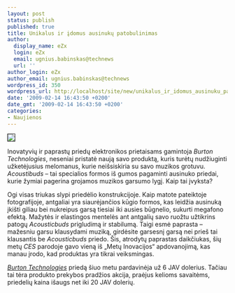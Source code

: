 ```yaml
---
layout: post
status: publish
published: true
title: Unikalus ir įdomus ausinukų patobulinimas
author:
  display_name: eZx
  login: eZx
  email: ugnius.babinskas@technews
  url: ''
author_login: eZx
author_email: ugnius.babinskas@technews
wordpress_id: 350
wordpress_url: http://localhost/site/new/unikalus_ir_idomus_ausinuku_patobulinimas_/
date: '2009-02-14 16:43:50 +0200'
date_gmt: '2009-02-14 16:43:50 +0200'
categories:
- Naujienos
---
```

<div class="imgright"><img src="http://ezx.technews.lt/images/Products/Acousticbuds.jpg" border="1" /></div>
<p>Inovatyvių ir paprastų priedų elektronikos prietaisams gamintoja <i>Burton Technologies</i>, neseniai pristatė naują savo produktą, kuris turėtų nudžiuginti užketėjusius melomanus, kurie neišsiskiria su savo muzikos grotuvu. <i>Acoustibuds</i> – tai specialios formos iš gumos pagaminti ausinuko priedai, kurie žymiai pagerina grojamos muzikos garsumo lygį. Kaip tai įvyksta?</p>
<p>Ogi visas triukas slypi priedėlio konstrukcijoje. Kaip matote pateiktoje fotografijoje, antgaliai yra siaurėjančios kūgio formos, kas leidžia ausinuką įkišti giliau bei nukreipus garsą tiesiai iki ausies būgnelio, sukurti megafono efektą. Mažytės ir elastingos mentelės ant antgalių savo ruožtu užtikrins patogų <i>Acousticbuds</i> prigludimą ir stabilumą. Taigi esmė paprasta – mažesniu garsu klausydami muziką, girdėsite garsesnį garsą nei prieš tai klausantis be <i>Acousticbuds</i> priedo. Šis, atrodytų paprastas daikčiukas, šių metų <i>CES</i> parodoje gavo vieną iš „Metų Inovacijos“ apdovanojimą, kas manau įrodo, kad produktas yra tikrai veiksmingas.</p>
<p><a class="ns" href="http://www.burtontechnologiesllc.com/ "><i>Burton Technologies</i></a> priedą šiuo metu pardavinėja už 6 JAV dolerius. Tačiau tai tėra produkto prekybos pradžios akcija, praėjus kelioms savaitėms, priedelių kaina išaugs net iki 20 JAV dolerių. </p>
